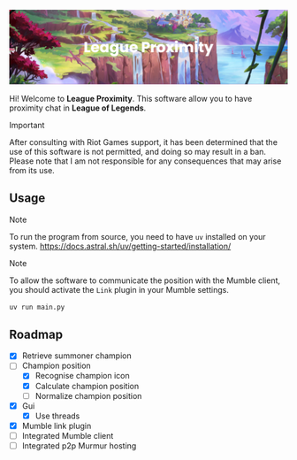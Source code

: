 ![Banner](assets/banner.png)

Hi! Welcome to **League Proximity**. This software allow you to have proximity chat in **League of Legends**.

> [!IMPORTANT]
> After consulting with Riot Games support, it has been determined that the use of this software is not permitted, and doing so may result in a ban. Please note that I am not responsible for any consequences that may arise from its use.

## Usage

> [!NOTE]
> To run the program from source, you need to have `uv` installed on your system.
> https://docs.astral.sh/uv/getting-started/installation/

> [!NOTE]
> To allow the software to communicate the position with the Mumble client, you should activate the `Link` plugin in your Mumble settings.

```bash
uv run main.py
```

## Roadmap

- [x] Retrieve summoner champion
- [ ] Champion position
    - [x] Recognise champion icon
    - [x] Calculate champion position 
    - [ ] Normalize champion position
- [x] Gui
    - [x] Use threads
- [x] Mumble link plugin
- [ ] Integrated Mumble client
- [ ] Integrated p2p Murmur hosting
